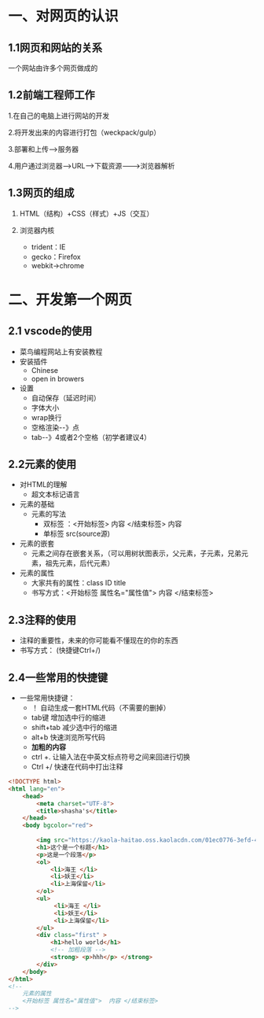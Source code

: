 # 一、对网页的认识

## 1.1网页和网站的关系

一个网站由许多个网页做成的

## 1.2前端工程师工作

1.在自己的电脑上进行网站的开发

2.将开发出来的内容进行打包（weckpack/gulp）

3.部署和上传-->服务器

4.用户通过浏览器-->URL-->下载资源--->浏览器解析

## 1.3网页的组成

1. HTML（结构）+CSS（样式）+JS（交互）

2. 浏览器内核
   * trident：IE
   * gecko：Firefox
   * webkit->chrome 

# 二、开发第一个网页

## 2.1 vscode的使用

* 菜鸟编程网站上有安装教程
* 安装插件
  * Chinese
  * open in browers
* 设置
  * 自动保存（延迟时间）
  * 字体大小
  * wrap换行
  * 空格渲染--》点
  * tab--》4或者2个空格（初学者建议4）

## 2.2元素的使用

* 对HTML的理解
  * 超文本标记语言
* 元素的基础
  * 元素的写法
    * 双标签 ：<开始标签> 内容 </结束标签>   <head> 内容 </head>
    * 单标签 src(source源)  <img>
* 元素的嵌套
  * 元素之间存在嵌套关系，（可以用树状图表示，父元素，子元素，兄弟元素，祖先元素，后代元素）
* 元素的属性
  * 大家共有的属性：class ID title
  * 书写方式：<开始标签   属性名="属性值">  内容  </结束标签>

## 2.3注释的使用

* 注释的重要性，未来的你可能看不懂现在的你的东西
* 书写方式：<!--   注释的内容 ---> (快捷键Ctrl+/)

## 2.4一些常用的快捷键

* 一些常用快捷键：
  - ！           自动生成一套HTML代码（不需要的删掉）
  - tab键          增加选中行的缩进
  - shift+tab   减少选中行的缩进
  - alt+b          快速浏览所写代码
  - <strong> </strong> <!--   <strong>加粗的内容 </strong>  -->   <strong>加粗的内容 </strong>
  - ctrl +.     让输入法在中英文标点符号之间来回进行切换
  - Ctrl +/    快速在代码中打出注释

```html
<!DOCTYPE html>
<html lang="en">
    <head>
        <meta charset="UTF-8">
        <title>shasha's</title>
    </head>
    <body bgcolor="red">
     
        <img src="https://kaola-haitao.oss.kaolacdn.com/01ec0776-3efd-4ca0-9542-15a15ec49112T2111151433_1920_506.jpg?x-oss-process=image/resize,w_1920/quality,q_90" alt="">
        <h1>这个是一个标题</h1>
        <p>这是一个段落</p>
        <ol>
            <li>海王 </li>
            <li>妖王</li>
            <li>上海保留</li>
        </ol>
        <ul>
             <li>海王 </li>
             <li>妖王</li>
             <li>上海保留</li>
        </ul>
        <div class="first" >
            <h1>hello world</h1>
            <!-- 加粗段落 -->
            <strong> <p>hhh</p> </strong> 
        </div>
    </body>
</html>
<!--
    元素的属性
    <开始标签 属性名="属性值">  内容 </结束标签>
-->
```



